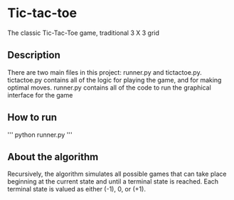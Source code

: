 # Tic-tac-toe
The classic Tic-Tac-Toe game, traditional 3 X 3 grid
## Description
There are two main files in this project: runner.py and tictactoe.py. 
tictactoe.py contains all of the logic for playing the game, and for making optimal moves. 
runner.py contains all of the code to run the graphical interface for the game
## How to run
''' python runner.py '''
## About the algorithm
Recursively, the algorithm simulates all possible games that can take place beginning at the current state and until a terminal state is reached. 
Each terminal state is valued as either (-1), 0, or (+1).
